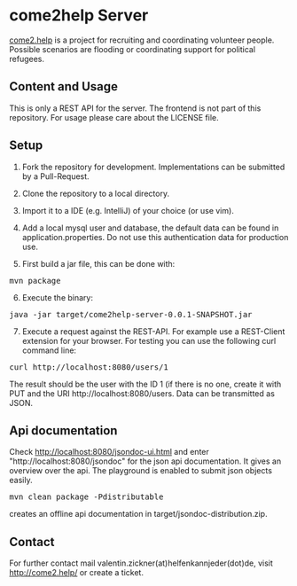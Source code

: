 # come2help Server

<a href="http://come2.help">come2.help</a> is a project for recruiting and coordinating volunteer people.
Possible scenarios are flooding or coordinating support for political refugees.

## Content and Usage

This is only a REST API for the server. The frontend is not part of this repository. For usage please care about the
LICENSE file.
 
## Setup

1. Fork the repository for development. Implementations can be submitted by a Pull-Request.

2. Clone the repository to a local directory.

3. Import it to a IDE (e.g. IntelliJ) of your choice (or use vim).

4. Add a local mysql user and database, the default data can be found in application.properties. Do not use this
authentication data for production use.

5. First build a jar file, this can be done with:
<pre>mvn package</pre>

6. Execute the binary:
<pre>java -jar target/come2help-server-0.0.1-SNAPSHOT.jar</pre>

7. Execute a request against the REST-API. For example use a REST-Client extension for your browser. For testing you can
use the following curl command line:
<pre>curl http://localhost:8080/users/1</pre>
The result should be the user with the ID 1 (if there is no one, create it with PUT and the URI http://localhost:8080/users.
Data can be transmitted as JSON.

## Api documentation
Check <a href="http://localhost:8080/jsondoc-ui.html">http://localhost:8080/jsondoc-ui.html</a> and enter "http://localhost:8080/jsondoc" for the json api documentation. It gives an overview over
the api. The playground is enabled to submit json objects easily.

<pre>mvn clean package -Pdistributable</pre> creates an offline api documentation in target/jsondoc-distribution.zip.

## Contact

For further contact mail valentin.zickner(at)helfenkannjeder(dot)de, visit http://come2.help/ or create a ticket.